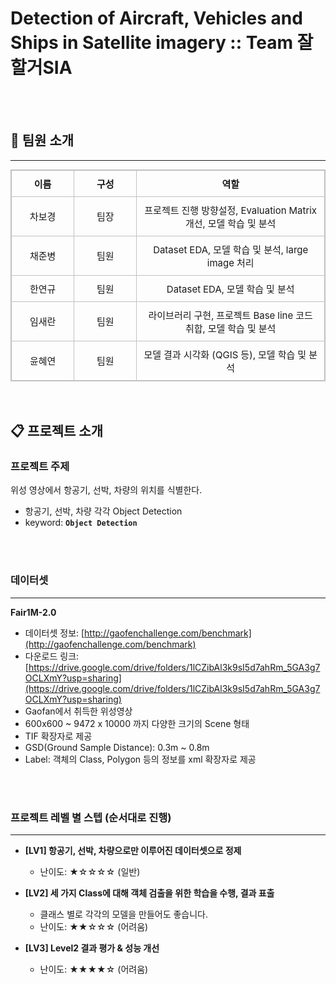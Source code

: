 # Detection of Aircraft, Vehicles and Ships in Satellite imagery :: Team 잘할거SIA
<br><br>

## 🌈 **팀원 소개**
---
<table style = "width:100% !important; margin:0; border:0.5px solid #c1c1c1; font-size:15px;">
    <th style = "width:20%; padding:10px; text-align:center; border:0.5px solid #c1c1c1;">이름</th>
    <th style = "width:20%; padding:10px; text-align:center; border:0.5px solid #c1c1c1;">구성</th>
    <th style = "width:60%; padding:10px; text-align:center; border:0.5px solid #c1c1c1;">역할</th>
    <tr>
        <td style = "padding:10px; text-align:center; border:0.5px solid #c1c1c1;">차보경</td>
        <td style = "padding:10px; text-align:center; border:0.5px solid #c1c1c1;">팀장</td>
        <td style = "padding:10px; text-align:center; border:0.5px solid #c1c1c1;">프로젝트 진행 방향설정, Evaluation Matrix 개선, 모델 학습 및 분석</td>
    </tr>
    <tr>
        <td style = "padding:10px; text-align:center; border:0.5px solid #c1c1c1;">채준병</td>
        <td style = "padding:10px; text-align:center; border:0.5px solid #c1c1c1;">팀원</td>
        <td style = "padding:10px; text-align:center; border:0.5px solid #c1c1c1;">Dataset EDA, 모델 학습 및 분석, large image 처리</td>
    </tr>
    <tr>
        <td style = "padding:10px; text-align:center; border:0.5px solid #c1c1c1;">한연규</td>
        <td style = "padding:10px; text-align:center; border:0.5px solid #c1c1c1;">팀원</td>
        <td style = "padding:10px; text-align:center; border:0.5px solid #c1c1c1;">Dataset EDA, 모델 학습 및 분석</td>
    </tr>
    <tr>
        <td style = "padding:10px; text-align:center; border:0.5px solid #c1c1c1;">임새란</td>
        <td style = "padding:10px; text-align:center; border:0.5px solid #c1c1c1;">팀원</td>
        <td style = "padding:10px; text-align:center; border:0.5px solid #c1c1c1;">라이브러리 구현, 프로젝트 Base line 코드 취합, 모델 학습 및 분석</td>
    </tr>
    <tr>
        <td style = "padding:10px; text-align:center; border:0.5px solid #c1c1c1;">윤혜연</td>
        <td style = "padding:10px; text-align:center; border:0.5px solid #c1c1c1;">팀원</td>
        <td style = "padding:10px; text-align:center; border:0.5px solid #c1c1c1;">모델 결과 시각화 (QGIS 등), 모델 학습 및 분석</td>
    </tr>
</table>
<br/>
<br/>

## 📋 **프로젝트 소개**

### **프로젝트 주제**
위성 영상에서 항공기, 선박, 차량의 위치를 식별한다. 

- 항공기, 선박, 차량 각각 Object Detection
- keyword:  **`Object Detection`**
<br/>
<br/>

### 데이터셋

---

**Fair1M-2.0**

- 데이터셋 정보: [http://gaofenchallenge.com/benchmark](http://gaofenchallenge.com/benchmark)
- 다운로드 링크: [https://drive.google.com/drive/folders/1lCZibAl3k9sI5d7ahRm_5GA3g7OCLXmY?usp=sharing](https://drive.google.com/drive/folders/1lCZibAl3k9sI5d7ahRm_5GA3g7OCLXmY?usp=sharing)
- Gaofan에서 취득한 위성영상
- 600x600 ~ 9472 x 10000 까지 다양한 크기의 Scene 형태
- TIF 확장자로 제공
- GSD(Ground Sample Distance): 0.3m ~ 0.8m
- Label: 객체의 Class, Polygon 등의 정보를 xml 확장자로 제공
<br/>
<br/>

### **프로젝트 레벨 별 스텝**  (순서대로 진행)

---

- **[LV1] 항공기, 선박, 차량으로만 이루어진 데이터셋으로 정제**
    - 난이도: ★☆☆☆☆ (일반)
    
- **[LV2] 세 가지 Class에 대해 객체 검출을 위한 학습을 수행, 결과 표출**
    - 클래스 별로 각각의 모델을 만들어도 좋습니다.
    - 난이도: ★★☆☆☆ (어려움)

    
- **[LV3] Level2 결과 평가 & 성능 개선**
    - 난이도: ★★★★☆ (어려움)
<br/>
<br/>
